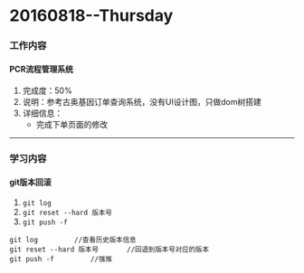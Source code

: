 # 20160818--Thursday

### 工作内容
    
#### **PCR流程管理系统**
1. 完成度：50%
2. 说明：参考古奥基因订单查询系统，没有UI设计图，只做dom树搭建
3. 详细信息：
    - 完成下单页面的修改
    
----------------------

### 学习内容

#### **git版本回滚**
1. `git log` 
2. `git reset --hard 版本号`
3. `git push -f`
```git
git log         //查看历史版本信息
git reset --hard 版本号       //回退到版本号对应的版本
git push -f         //强推
```
